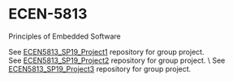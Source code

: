 # ECEN-5813
Principles of Embedded Software

See [ECEN5813_SP19_Project1](https://github.com/iyesildirek/ECEN5813_SP19_Project1) repository for group project. \
See [ECEN5813_SP19_Project2](https://github.com/iyesildirek/ECEN5813_SP19_Project2) repository for group project. \ 
See [ECEN5813_SP19_Project3](https://github.com/iyesildirek/ECEN5813_SP19_Project3) repository for group project.
